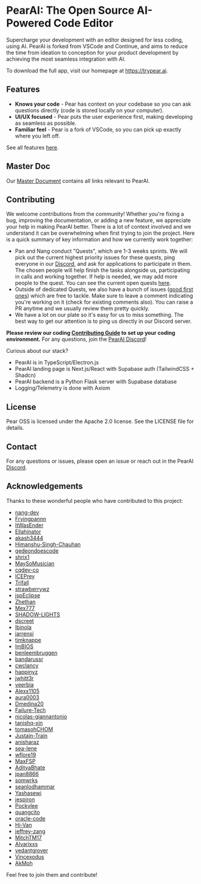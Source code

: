 # PearAI: The Open Source AI-Powered Code Editor

Supercharge your development with an editor designed for less coding, using AI. PearAI is forked from VSCode and Continue, and aims to reduce the time from ideation to conception for your product development by achieving the most seamless integration with AI.

To download the full app, visit our homepage at https://trypear.ai.

## Features
* **Knows your code** - Pear has context on your codebase so you can ask questions directly (code is stored locally on your computer).
* **UI/UX focused** - Pear puts the user experience first, making developing as seamless as possible.
* **Familiar feel** - Pear is a fork of VSCode, so you can pick up exactly where you left off.

See all features [here](https://trypear.ai/docs).

## Master Doc

Our [Master Document](https://docs.google.com/document/d/14jusGNbGRPT8X6GgEDbP1iab5q4X7_y-eFXK7Ky57IQ/edit) contains all links relevant to PearAI.

## Contributing

We welcome contributions from the community! Whether you're fixing a bug, improving the documentation, or adding a new feature, we appreciate your help in making PearAI better. There is a lot of context involved and we understand it can be overwhelming when first trying to join the project. Here is a quick summary of key information and how we currently work together:
- Pan and Nang conduct "Quests", which are 1-3 weeks sprints. We will pick out the current highest priority issues for these quests, ping everyone in our [Discord]([url](https://discord.gg/7QMraJUsQt)), and ask for applications to participate in them. The chosen people will help finish the tasks alongside us, participating in calls and working together. If help is needed, we may add more people to the quest. You can see the current open quests [here](https://github.com/orgs/trypear/projects?query=is%3Aopen).
- Outside of dedicated Quests, we also have a bunch of issues ([good first ones](https://github.com/trypear/pearai-app/issues?q=is%3Aopen+is%3Aissue+label%3A%22good+first+issue%22)) which are free to tackle. Make sure to leave a comment indicating you're working on it (check for existing comments also). You can raise a PR anytime and we usually review them pretty quickly.
- We have a lot on our plate so it's easy for us to miss something. The best way to get our attention is to ping us directly in our Discord server.

**Please review our coding [Contributing Guide](CONTRIBUTING.md) to set up your coding environment.** For any questions, join the [PearAI Discord](https://discord.gg/7QMraJUsQt)!

Curious about our stack?
- PearAI is in TypeScript/Electron.js
- PearAI landing page is Next.js/React with Supabase auth (TailwindCSS + Shadcn)
- PearAI backend is a Python Flask server with Supabase database
- Logging/Telemetry is done with Axiom

## License
Pear OSS is licensed under the Apache 2.0 license. See the LICENSE file for details.

## Contact
For any questions or issues, please open an issue or reach out in the PearAI [Discord](https://discord.gg/7QMraJUsQt).

## Acknowledgements

Thanks to these wonderful people who have contributed to this project:
- [nang-dev](https://github.com/nang-dev)
- [Fryingpannn](https://github.com/Fryingpannn)
- [ItWasEnder](https://github.com/ItWasEnder)
- [Ellahinator](https://github.com/Ellahinator)
- [akash3444](https://github.com/akash3444)
- [Himanshu-Singh-Chauhan](https://github.com/Himanshu-Singh-Chauhan)
- [gedeondoescode](https://github.com/gedeondoescode)
- [shrix1](https://github.com/shrix1)
- [MaySoMusician](https://github.com/MaySoMusician)
- [cqdev-co](https://github.com/cqdev-co)
- [ICEPrey](https://github.com/ICEPrey)
- [Trifall](https://github.com/Trifall)
- [strawberrywz](https://github.com/strawberrywz)
- [jspEclipse](https://github.com/jspEclipse)
- [Zhethan](https://github.com/Zhethan)
- [Mex777](https://github.com/Mex777)
- [SHADOW-LIGHTS](https://github.com/SHADOW-LIGHTS)
- [dscreet](https://github.com/dscreet)
- [Ibinola](https://github.com/Ibinola)
- [jarrensj](https://github.com/jarrensj)
- [timknappe](https://github.com/timknappe)
- [ImBIOS](https://github.com/ImBIOS)
- [benleembruggen](https://github.com/benleembruggen)
- [bandarussr](https://github.com/bandarussr)
- [cwclancy](https://github.com/cwclancy)
- [happinyz](https://github.com/happinyz)
- [jwhitt3r](https://github.com/jwhitt3r)
- [veerbia](https://github.com/veerbia)
- [Alexx1105](https://github.com/Alexx1105)
- [aura0003](https://github.com/aura0003)
- [Dmedina20](https://github.com/Dmedina20)
- [Failure-Tech](https://github.com/Failure-Tech)
- [nicolas-giannantonio](https://github.com/nicolas-giannantonio)
- [tanishq-xin](https://github.com/tanishq-xin)
- [tomasohCHOM](https://github.com/tomasohCHOM)
- [Justain-Train](https://github.com/Justain-Train)
- [anisharaz](https://github.com/anisharaz)
- [sea-lene](https://github.com/sea-lene)
- [wflore19](https://github.com/wflore19)
- [MaxFSP](https://github.com/MaxFSP)
- [AdityaBhate](https://github.com/AdityaBhate)
- [jpan8866](https://github.com/jpan8866)
- [somwrks](https://github.com/somwrks)
- [seanlodhammar](https://github.com/seanlodhammar)
- [Yashasewi](https://github.com/Yashasewi)
- [jespiron](https://github.com/jespiron)
- [Pockylee](https://github.com/Pockylee)
- [quangcito](https://github.com/quangcito)
- [oracle-code](https://github.com/oracle-code)
- [Hi-Van](https://github.com/Hi-Van)
- [jeffrey-zang](https://github.com/jeffrey-zang)
- [MitchTM17](https://github.com/MitchTM17)
- [Alvarixxs](https://github.com/Alvarixxs)
- [vedantgrover](https://github.com/vedantgrover)
- [Vincexodus](https://github.com/Vincexodus)
- [AkMoh](https://github.com/AkMoh)

Feel free to join them and contribute!

